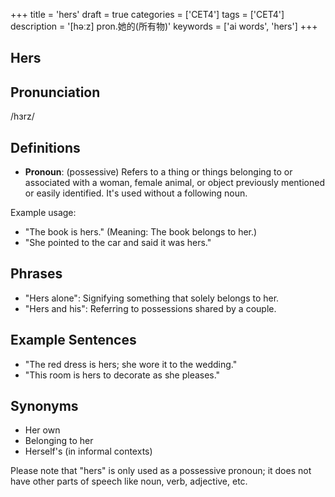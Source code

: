 +++
title = 'hers'
draft = true
categories = ['CET4']
tags = ['CET4']
description = '[həːz] pron.她的(所有物)'
keywords = ['ai words', 'hers']
+++

## Hers

## Pronunciation
/hɜrz/

## Definitions
- **Pronoun**: (possessive) Refers to a thing or things belonging to or associated with a woman, female animal, or object previously mentioned or easily identified. It's used without a following noun.

Example usage:
- "The book is hers." (Meaning: The book belongs to her.)
- "She pointed to the car and said it was hers." 

## Phrases
- "Hers alone": Signifying something that solely belongs to her.
- "Hers and his": Referring to possessions shared by a couple.

## Example Sentences
- "The red dress is hers; she wore it to the wedding."
- "This room is hers to decorate as she pleases."

## Synonyms
- Her own
- Belonging to her
- Herself's (in informal contexts)
  
Please note that "hers" is only used as a possessive pronoun; it does not have other parts of speech like noun, verb, adjective, etc.
